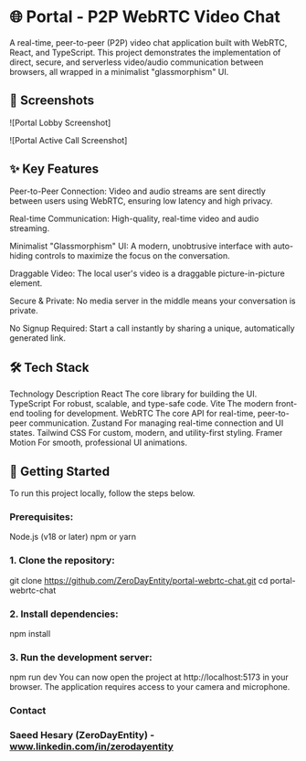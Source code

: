 # 🌐 Portal - P2P WebRTC Video Chat

A real-time, peer-to-peer (P2P) video chat application built with WebRTC, React, and TypeScript. This project demonstrates the implementation of direct, secure, and serverless video/audio communication between browsers, all wrapped in a minimalist "glassmorphism" UI.

## 📸 Screenshots
![Portal Lobby Screenshot]

![Portal Active Call Screenshot]

## ✨ Key Features
Peer-to-Peer Connection: Video and audio streams are sent directly between users using WebRTC, ensuring low latency and high privacy.

Real-time Communication: High-quality, real-time video and audio streaming.

Minimalist "Glassmorphism" UI: A modern, unobtrusive interface with auto-hiding controls to maximize the focus on the conversation.

Draggable Video: The local user's video is a draggable picture-in-picture element.

Secure & Private: No media server in the middle means your conversation is private.

No Signup Required: Start a call instantly by sharing a unique, automatically generated link.

## 🛠️ Tech Stack
Technology	Description
React	The core library for building the UI.
TypeScript	For robust, scalable, and type-safe code.
Vite	The modern front-end tooling for development.
WebRTC	The core API for real-time, peer-to-peer communication.
Zustand	For managing real-time connection and UI states.
Tailwind CSS	For custom, modern, and utility-first styling.
Framer Motion	For smooth, professional UI animations.

## 🚀 Getting Started
To run this project locally, follow the steps below.

### Prerequisites:
Node.js (v18 or later)
npm or yarn

### 1. Clone the repository:
git clone https://github.com/ZeroDayEntity/portal-webrtc-chat.git
cd portal-webrtc-chat


### 2. Install dependencies:

npm install

### 3. Run the development server:

npm run dev
You can now open the project at http://localhost:5173 in your browser. The application requires access to your camera and microphone.

### Contact
### Saeed Hesary (ZeroDayEntity) - www.linkedin.com/in/zerodayentity
